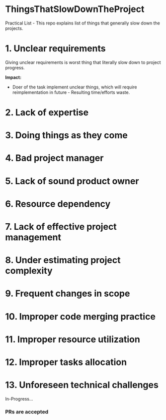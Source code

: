 # ThingsThatSlowDownTheProject
Practical List - This repo explains list of things that generally slow down the projects.

# 1. Unclear requirements
Giving unclear requirements is worst thing that literally slow down to project progress.

**Impact:**
- Doer of the task implement unclear things, which will require reimplementation in future - Resulting time/efforts waste.

# 2. Lack of expertise

# 3. Doing things as they come

# 4. Bad project manager

# 5. Lack of sound product owner

# 6. Resource dependency 

# 7. Lack of effective project management

# 8. Under estimating project complexity 

# 9. Frequent changes in scope

# 10. Improper code merging practice

# 11. Improper resource utilization

# 12. Improper tasks allocation

# 13. Unforeseen technical challenges

In-Progress...

### PRs are accepted
